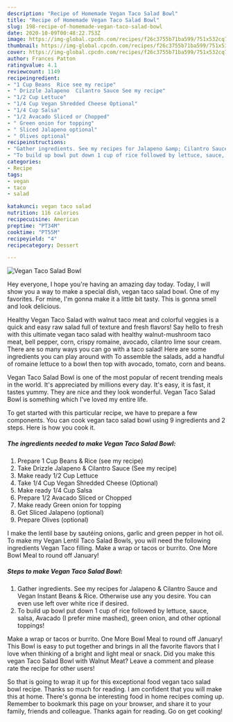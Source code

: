 ```yaml
---
description: "Recipe of Homemade Vegan Taco Salad Bowl"
title: "Recipe of Homemade Vegan Taco Salad Bowl"
slug: 198-recipe-of-homemade-vegan-taco-salad-bowl
date: 2020-10-09T00:48:22.753Z
image: https://img-global.cpcdn.com/recipes/f26c3755b71ba599/751x532cq70/vegan-taco-salad-bowl-recipe-main-photo.jpg
thumbnail: https://img-global.cpcdn.com/recipes/f26c3755b71ba599/751x532cq70/vegan-taco-salad-bowl-recipe-main-photo.jpg
cover: https://img-global.cpcdn.com/recipes/f26c3755b71ba599/751x532cq70/vegan-taco-salad-bowl-recipe-main-photo.jpg
author: Frances Patton
ratingvalue: 4.1
reviewcount: 1149
recipeingredient:
- "1 Cup Beans  Rice see my recipe"
- " Drizzle Jalapeno  Cilantro Sauce See my recipe"
- "1/2 Cup Lettuce"
- "1/4 Cup Vegan Shredded Cheese Optional"
- "1/4 Cup Salsa"
- "1/2 Avacado Sliced or Chopped"
- " Green onion for topping"
- " Sliced Jalapeno optional"
- " Olives optional"
recipeinstructions:
- "Gather ingredients. See my recipes for Jalapeno &amp; Cilantro Sauce and Vegan Instant Beans &amp; Rice. Otherwise use any you desire. You can even use left over white rice if desired."
- "To build up bowl put down 1 cup of rice followed by lettuce, sauce, salsa, Avacado (I prefer mine mashed), green onion, and other optional toppings!"
categories:
- Recipe
tags:
- vegan
- taco
- salad

katakunci: vegan taco salad 
nutrition: 116 calories
recipecuisine: American
preptime: "PT34M"
cooktime: "PT55M"
recipeyield: "4"
recipecategory: Dessert

---
```



![Vegan Taco Salad Bowl](https://img-global.cpcdn.com/recipes/f26c3755b71ba599/751x532cq70/vegan-taco-salad-bowl-recipe-main-photo.jpg)

Hey everyone, I hope you're having an amazing day today. Today, I will show you a way to make a special dish, vegan taco salad bowl. One of my favorites. For mine, I'm gonna make it a little bit tasty. This is gonna smell and look delicious.

Healthy Vegan Taco Salad with walnut taco meat and colorful veggies is a quick and easy raw salad full of texture and fresh flavors! Say hello to fresh with this ultimate vegan taco salad with healthy walnut-mushroom taco meat, bell pepper, corn, crispy romaine, avocado, cilantro lime sour cream. There are so many ways you can go with a taco salad! Here are some ingredients you can play around with To assemble the salads, add a handful of romaine lettuce to a bowl then top with avocado, tomato, corn and beans.

Vegan Taco Salad Bowl is one of the most popular of recent trending meals in the world. It's appreciated by millions every day. It's easy, it is fast, it tastes yummy. They are nice and they look wonderful. Vegan Taco Salad Bowl is something which I've loved my entire life.


To get started with this particular recipe, we have to prepare a few components. You can cook vegan taco salad bowl using 9 ingredients and 2 steps. Here is how you cook it.

<!--inarticleads1-->

##### The ingredients needed to make Vegan Taco Salad Bowl:

1. Prepare 1 Cup Beans &amp; Rice (see my recipe)
1. Take  Drizzle Jalapeno &amp; Cilantro Sauce (See my recipe)
1. Make ready 1/2 Cup Lettuce
1. Take 1/4 Cup Vegan Shredded Cheese (Optional)
1. Make ready 1/4 Cup Salsa
1. Prepare 1/2 Avacado Sliced or Chopped
1. Make ready  Green onion for topping
1. Get  Sliced Jalapeno (optional)
1. Prepare  Olives (optional)


I make the lentil base by sautéing onions, garlic and green pepper in hot oil. To make my Vegan Lentil Taco Salad Bowls, you will need the following ingredients Vegan Taco filling. Make a wrap or tacos or burrito. One More Bowl Meal to round off January! 

<!--inarticleads2-->

##### Steps to make Vegan Taco Salad Bowl:

1. Gather ingredients. See my recipes for Jalapeno &amp; Cilantro Sauce and Vegan Instant Beans &amp; Rice. Otherwise use any you desire. You can even use left over white rice if desired.
1. To build up bowl put down 1 cup of rice followed by lettuce, sauce, salsa, Avacado (I prefer mine mashed), green onion, and other optional toppings!


Make a wrap or tacos or burrito. One More Bowl Meal to round off January! This Bowl is easy to put together and brings in all the favorite flavors that I love when thinking of a bright and light meal or snack. Did you make this vegan Taco Salad Bowl with Walnut Meat? Leave a comment and please rate the recipe for other users! 

So that is going to wrap it up for this exceptional food vegan taco salad bowl recipe. Thanks so much for reading. I am confident that you will make this at home. There's gonna be interesting food in home recipes coming up. Remember to bookmark this page on your browser, and share it to your family, friends and colleague. Thanks again for reading. Go on get cooking!
